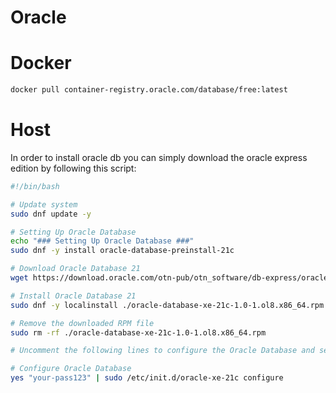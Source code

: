 # Oracle
# Docker
```sh
docker pull container-registry.oracle.com/database/free:latest
```
# Host
In order to install oracle db you can simply download the oracle express edition by following this script:
```sh
#!/bin/bash

# Update system
sudo dnf update -y

# Setting Up Oracle Database
echo "### Setting Up Oracle Database ###"
sudo dnf -y install oracle-database-preinstall-21c

# Download Oracle Database 21
wget https://download.oracle.com/otn-pub/otn_software/db-express/oracle-database-xe-21c-1.0-1.ol8.x86_64.rpm

# Install Oracle Database 21
sudo dnf -y localinstall ./oracle-database-xe-21c-1.0-1.ol8.x86_64.rpm

# Remove the downloaded RPM file
sudo rm -rf ./oracle-database-xe-21c-1.0-1.ol8.x86_64.rpm

# Uncomment the following lines to configure the Oracle Database and set up the Oracle client

# Configure Oracle Database
yes "your-pass123" | sudo /etc/init.d/oracle-xe-21c configure

